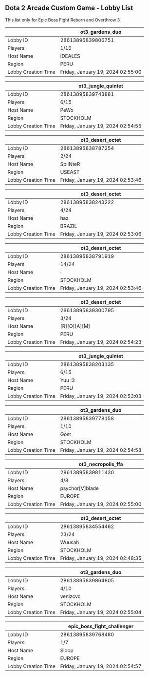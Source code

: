 ## Dota 2 Arcade Custom Game - Lobby List

This list only for Epic Boss Fight Reborn and Overthrow 3

|  | ot3_gardens_duo |
| ------ | ------ |
| Lobby ID | 28613895839806751 |
| Players | 1/10 |
| Host Name | IDEALES |
| Region | PERU |
| Lobby Creation Time | Friday, January 19, 2024 02:55:00 |


|  | ot3_jungle_quintet |
| ------ | ------ |
| Lobby ID | 28613895839743881 |
| Players | 6/15 |
| Host Name | PeWo |
| Region | STOCKHOLM |
| Lobby Creation Time | Friday, January 19, 2024 02:54:55 |


|  | ot3_desert_octet |
| ------ | ------ |
| Lobby ID | 28613895838787254 |
| Players | 2/24 |
| Host Name | SpliNteR |
| Region | USEAST |
| Lobby Creation Time | Friday, January 19, 2024 02:53:46 |


|  | ot3_desert_octet |
| ------ | ------ |
| Lobby ID | 28613895838243222 |
| Players | 4/24 |
| Host Name | haz |
| Region | BRAZIL |
| Lobby Creation Time | Friday, January 19, 2024 02:53:06 |


|  | ot3_desert_octet |
| ------ | ------ |
| Lobby ID | 28613895838791919 |
| Players | 14/24 |
| Host Name | · |
| Region | STOCKHOLM |
| Lobby Creation Time | Friday, January 19, 2024 02:53:46 |


|  | ot3_desert_octet |
| ------ | ------ |
| Lobby ID | 28613895839300795 |
| Players | 3/24 |
| Host Name | [R][O][A][M] |
| Region | PERU |
| Lobby Creation Time | Friday, January 19, 2024 02:54:23 |


|  | ot3_jungle_quintet |
| ------ | ------ |
| Lobby ID | 28613895838203135 |
| Players | 6/15 |
| Host Name | Yuu :3 |
| Region | PERU |
| Lobby Creation Time | Friday, January 19, 2024 02:53:03 |


|  | ot3_gardens_duo |
| ------ | ------ |
| Lobby ID | 28613895839778158 |
| Players | 1/10 |
| Host Name | Gost |
| Region | STOCKHOLM |
| Lobby Creation Time | Friday, January 19, 2024 02:54:58 |


|  | ot3_necropolis_ffa |
| ------ | ------ |
| Lobby ID | 28613895839811430 |
| Players | 4/8 |
| Host Name | psychor[V]blade |
| Region | EUROPE |
| Lobby Creation Time | Friday, January 19, 2024 02:55:00 |


|  | ot3_desert_octet |
| ------ | ------ |
| Lobby ID | 28613895834554462 |
| Players | 23/24 |
| Host Name | Wuusah |
| Region | STOCKHOLM |
| Lobby Creation Time | Friday, January 19, 2024 02:48:35 |


|  | ot3_gardens_duo |
| ------ | ------ |
| Lobby ID | 28613895839864805 |
| Players | 4/10 |
| Host Name | venizcvc |
| Region | STOCKHOLM |
| Lobby Creation Time | Friday, January 19, 2024 02:55:04 |


|  | epic_boss_fight_challenger |
| ------ | ------ |
| Lobby ID | 28613895839768480 |
| Players | 1/7 |
| Host Name | Sloop |
| Region | EUROPE |
| Lobby Creation Time | Friday, January 19, 2024 02:54:57 |


